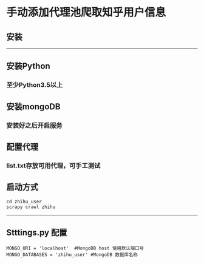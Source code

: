 # 手动添加代理池爬取知乎用户信息
## **安装**
***
## 安装Python
### 至少Python3.5以上
## 安装mongoDB
### 安装好之后开启服务
## 配置代理
### list.txt存放可用代理，可手工测试
## 启动方式
```
cd zhihu_user
scrapy crawl zhihu
```
***
## **Stttings.py 配置**
```
MONGO_URI = 'localhost'  #MongoDB host 使用默认端口号
MONGO_DATABASES = 'zhihu_user' #MongoDB 数据库名称

```

